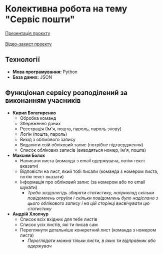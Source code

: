<h1>Колективна робота на тему "Сервіс пошти"</h1>
<a href="https://nubip-my.sharepoint.com/:p:/g/personal/kn23-k_bohatyrenko_it_nubip_edu_ua/EWnN2gqqpIZEpq8rKLlORWoBsFEOqNHd_Vb6qUOyni5qPw?e=LCcfGG">Презентація проєкту</a>
<br><br>
<a href="https://drive.google.com/file/d/1jQbBxU5i5nTOdmKuLJ_RkVrIz2a3h4V7/view?usp=sharing​">Відео-захист проєкту</a>
<h2>Технології</h2>
<ul>
    <li><strong>Мова програмування:</strong> Python</li>
    <li><strong>База даних:</strong> JSON</li>
</ul>

<h2>Функціонал сервісу розподілений за виконанням учасників</h2>
<ul>
  <li><strong>Кирил Богатиренко</strong>
    <ul>
      <li>Обробка команд</li>
      <li>Збереження даних</li>
      <li>Реєстрація (Ім'я, пошта, пароль, пароль знову)</li>
      <li>Логін (пошта, пароль)</li>
      <li>Вихід з облікового запису</li>
      <li>Видалити свій обліковий запис (потрібне підтвердження)</li>
      <li>Список облікових записів (виводяться номер, ім'я, пошта)</li>
    </ul>
  </li>
  <li><strong>Максим Болох</strong>
    <ul>
      <li>Написати листа (команда з email одержувача, потім текст вказати)</li>
      <li>Відповісти на лист, який тобі писали (команда з номером листа, потім текст вказати)</li>
      <li>Інформація про обліковий запис (за номером або по email шукати)
        <ul>
          <li><em>Треба заздалегідь збирати статистику, наприклад скільки повідомлень отруїли і скільки повідомлень було надіслано з цього облікового запису і на цій сторінці висвічувати цю статистику</em></li>
        </ul>
      </li>
    </ul>
  </li>
  <li><strong>Андрій Хлопчур</strong>
    <ul>
      <li>Список всіх вхідних для тебе листів</li>
      <li>Список усіх листів, які ти писав сам</li>
      <li>Переглянути детальніше конкретний лист (команда з номером листа)
        <ul>
          <li><em>Переглядати можна тільки листи, в яких ти відправник або одержувач</em></li>
        </ul>
      </li>
    </ul>
  </li>
</ul>
